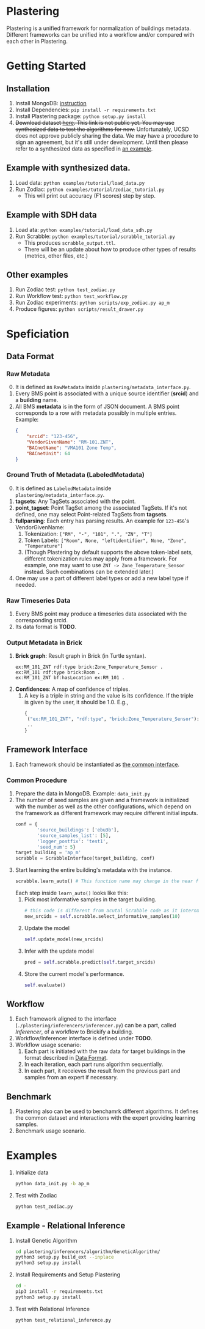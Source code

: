 # Plastering
Plastering is a unified framework for normalization of buildings metadata. Different frameworks can be unified into a workflow and/or compared with each other in Plastering.

# Getting Started

## Installation
1. Install MongoDB: [instruction](https://docs.mongodb.com/manual/installation/#mongodb-community-edition-installation-tutorials)
2. Install Dependencies: `pip install -r requirements.txt`
3. Install Plastering package: `python setup.py install`
4. ~~Download dataset [here](https://drive.google.com/drive/u/0/folders/1I-hV6j7AQSm4Q_pd3tc9_tBEJUIKveQg). This link is not public yet. You may use synthesized data to test the algorithms for now.~~ Unfortunately, UCSD does not approve publicly sharing the data. We may have a procedure to sign an agreement, but it's still under development. Until then please refer to a synthesized data as specified in [an example](https://github.com/plastering/plastering/blob/refactor-inferencer/examples/tutorial/load_data.py).

## Example with synthesized data.
1. Load data: ``python examples/tutorial/load_data.py``
2. Run Zodiac: ``python examples/tutorial/zodiac_tutorial.py``
    - This will print out accuracy (F1 scores) step by step.

## Example with SDH data
1. Load ata: `python examples/tutorial/load_data_sdh.py`
2. Run Scrabble: `python examples/tutorial/scrabble_tutorial.py`
    - This produces `scrabble_output.ttl`.
    - There will be an update about how to produce other types of results (metrics, other files, etc.)

## Other examples
1. Run Zodiac test: ``python test_zodiac.py``
2. Run Workflow test: ``python test_workflow.py``
3. Run Zodiac experiments: ``python scripts/exp_zodiac.py ap_m``
4. Produce figures: ``python scripts/result_drawer.py``


# Speficiation

## <a name="data_format"></a>Data Format

### Raw Metadata
0. It is defined as ``RawMetadata`` inside ``plastering/metadata_interface.py``.
1. Every BMS point is associated with a unique source identifier (**srcid**) and a **building** name.
2. All BMS **metadata** is in the form of JSON document. A BMS point corresponds to a row with metadata possibly in multiple entries. Example:
    ```json
    {
        "srcid": "123-456",
        "VendorGivenName": "RM-101.ZNT",
        "BACnetName": "VMA101 Zone Temp",
        "BACnetUnit": 64
    }
    ```

### Ground Truth of Metadata (LabeledMetadata)
0. It is defined as ``LabeledMetadata`` inside ``plastering/metadata_interface.py``.
1. **tagsets**: Any TagSets associated with the point.
2. **point_tagset**: Point TagSet among the associated TagSets. If it's not defined, one may select Point-related TagSets from **tagsets**.
2. **fullparsing**: Each entry has parsing results. An example for ``123-456``'s VendorGivenName:
    1. Tokenization: ``["RM", "-", "101", ".", "ZN", "T"]``
    2. Token Labels: ``["Room", None, "leftidentifier", None, "Zone", "Temperature"]``
    3. (Though Plastering by default supports the above token-label sets, different tokenization rules may apply from a framework. For example, one may want to use ``ZNT -> Zone_Temperature_Sensor`` instead. Such combinations can be extended later.)
3. One may use a part of different label types or add a new label type if needed.

### Raw Timeseries Data
1. Every BMS point may produce a timeseries data associated with the corresponding srcid.
2. Its data format is **TODO**.

### Output Metadata in Brick
1. **Brick graph**: Result graph in Brick (in Turtle syntax).
    ```turtle
    ex:RM_101_ZNT rdf:type brick:Zone_Temperature_Sensor .
    ex:RM_101 rdf:type brick:Room .
    ex:RM_101_ZNT bf:hasLocation ex:RM_101 .
    ```
2. **Confidences**: A map of confidence of triples.
    1. A key is a triple in string and the value is its confidence. If the triple is given by the user, it should be 1.0. E.g.,
        ```python
       {
         ("ex:RM_101_ZNT", "rdf:type", "brick:Zone_Temperature_Sensor"): 0.9,
         ..
       }
       ```

## Framework Interface
1. Each framework should be instantiated as [the common interface](https://github.com/jbkoh/plastering/blob/master/plastering/inferencers/inferencer.py).

### Common Procedure
1. Prepare the data in MongoDB. Example: ``data_init.py``
2. The number of seed samples are given and a framework is initialized with the number as well as the other configurations, which depend on the framework as different framework may require different initial inputs.  
    ```python
    conf = {
            'source_buildings': ['ebu3b'],
            'source_samples_list': [5],
            'logger_postfix': 'test1',
            'seed_num': 5}
    target_building = 'ap_m'
    scrabble = ScrabbleInterface(target_building, conf)
    ```
3. Start learning the entire building's metadata with the instance.  
    ```python
    scrabble.learn_auto() # This function name may change in the near future.
    ```
    Each step inside ``learn_auto()`` looks like this:
    1. Pick most informative samples in the target building.  
        ```python
        # this code is different from acutal Scrabble code as it internally contains all the process.
        new_srcids = self.scrabble.select_informative_samples(10)
        ``` 
    2. Update the model  
        ```python
        self.update_model(new_srcids)
        ```
    3. Infer with the update model
        ```python
        pred = self.scrabble.predict(self.target_srcids)
        ```
    4. Store the current model's performance. 
        ```python
        self.evaluate()
        ```

## Workflow
1. Each framework aligned to the interface (``./plastering/inferencers/inferencer.py``) can be a part, called *Inferencer*, of a workflow to Brickify a building.
2. Workflow/Inferencer interface is defined under **TODO**.
3. Workflow usage scenario:
    1. Each part is initiated with the raw data for target buildings in the format described in [Data Format](#data_format).
    2. In each iteration, each part runs algorithm sequentially.
    3. In each part, it receieves the result from the previous part and samples from an expert if necessary.

## Benchmark
1. Plastering also can be used to benchamrk different algorithms. It defines the common dataset and interactions with the expert providing learning samples.
2. Benchmark usage scenario.


# Examples

1. Initialize data 
    ```bash
    python data_init.py -b ap_m
    ```

2. Test with Zodiac
    ```bash
    python test_zodiac.py
    ```


## Example - Relational Inference

1. Install Genetic Algorithm
   ```bash
   cd plastering/inferencers/algorithm/GeneticAlgorithm/
   python3 setup.py build_ext --inplace
   python3 setup.py install
   ```

2. Install Requirements and Setup Plastering
   ```bash
   cd -
   pip3 install -r requirements.txt
   python3 setup.py install
   ```

3. Test with Relational Inference
   ```bash
   python test_relational_inference.py
   ```